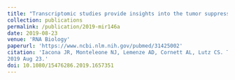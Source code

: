 ```yaml
---
title: "Transcriptomic studies provide insights into the tumor suppressive role of miR-146a-5p in non-small cell lung cancer (NSCLC) cells"
collection: publications
permalink: /publication/2019-mir146a
date: 2019-08-23
venue: 'RNA Biology'
paperurl: 'https://www.ncbi.nlm.nih.gov/pubmed/31425002'
citation: 'Iacona JR, Monteleone NJ, Lemenze AD, Cornett AL, Lutz CS. Transcriptomic studies provide insights into the tumor suppressive role of miR-146a-5p in non-small cell lung cancer (NSCLC) cells. RNA Biol. 2019 Dec;16(12):1721-1732. doi: 10.1080/15476286.2019.1657351. Epub
2019 Aug 23.'
doi: 10.1080/15476286.2019.1657351
---
```

